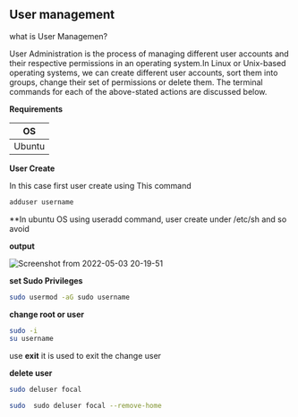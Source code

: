 ## User management 

what is User Managemen?

User Administration is the process of managing different user accounts and their respective permissions in an operating system.In Linux or Unix-based 
operating systems, we can create different user accounts, sort them into groups, change their set of permissions or delete them. The terminal commands 
for each of the above-stated actions are discussed below.

**Requirements**


|OS|
|---|
|Ubuntu|

**User Create**

In this case first user create using This command

```bash
adduser username
```

**In ubuntu OS using useradd command, user create under /etc/sh and so avoid 

**output**

![Screenshot from 2022-05-03 20-19-51](https://user-images.githubusercontent.com/102893121/166482036-27ddd27e-4d69-44c8-9906-b1462cd3ec8c.png)

**set Sudo Privileges**

```bash
sudo usermod -aG sudo username
```
**change root or user**

```bash
sudo -i
su username 
```
use **exit** it is used to exit the change user

**delete user**

```bash
sudo deluser focal 

sudo  sudo deluser focal --remove-home 
```
